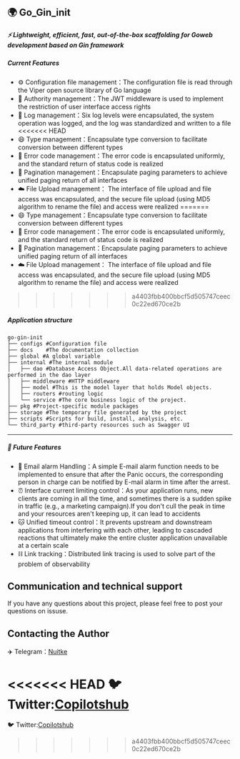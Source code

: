 ## 🌍 Go_Gin_init

##### ⚡️ Lightweight, efficient, fast, out-of-the-box scaffolding for Goweb development based on Gin framework

##### Current Features

- ⚙️ Configuration file management：The configuration file is read through the Viper open source library of Go language
- 🔐 Authority management：The JWT middleware is used to implement the restriction of user interface access rights
- 📒 Log management：Six log levels were encapsulated, the system operation was logged, and the log was standardized and written to a file
<<<<<<< HEAD
-  😄 Type management：Encapsulate type conversion to facilitate conversion between different types
-  🙅 Error code management：The error code is encapsulated uniformly, and the standard return of status code is realized
-  📁 Pagination management：Encapsulate paging parameters to achieve unified paging return of all interfaces
-  ☁️ File Upload management： The interface of file upload and file access was encapsulated, and the secure file upload (using MD5 algorithm to rename the file) and access were realized
=======
- 😄 Type management：Encapsulate type conversion to facilitate conversion between different types
- 🙅 Error code management：The error code is encapsulated uniformly, and the standard return of status code is realized
- 📁 Pagination management：Encapsulate paging parameters to achieve unified paging return of all interfaces
- ☁️ File Upload management： The interface of file upload and file access was encapsulated, and the secure file upload (using MD5 algorithm to rename the file) and access were realized
>>>>>>> a4403fbb400bbcf5d505747ceec0c22ed670ce2b

##### Application structure

```shell
go-gin-init
├── configs #Configuration file
├── docs	#The documentation collection
├── global #A global variable
├── internal #The internal module
│   ├── dao #Database Access Object.All data-related operations are performed in the dao layer
│   ├── middleware #HTTP middleware
│   ├── model #This is the model layer that holds Model objects.
│   ├── routers #routing logic
│   └── service #The core business logic of the project.
├── pkg #Project-specific module packages
├── storage #The temporary file generated by the project
├── scripts #Scripts for build, install, analysis, etc.
└── third_party #third-party resources such as Swagger UI
```



----

##### 🚗 Future Features

- 📧 Email alarm Handling：A simple E-mail alarm function needs to be implemented to ensure that after the Panic occurs, the corresponding person in charge can be notified by E-mail alarm in time after the arrest.
- ⏰ Interface current limiting control：As your application runs, new clients are coming in all the time, and sometimes there is a sudden spike in traffic (e.g., a marketing campaign).If you don't cull the peak in time and your resources aren't keeping up, it can lead to accidents
- 🐱 Unified timeout control：It prevents upstream and downstream applications from interfering with each other, leading to cascaded reactions that ultimately make the entire cluster application unavailable at a certain scale
- ⛓️ Link tracking：Distributed link tracing is used to solve part of the problem of observability

## Communication and technical support

If you have any questions about this project, please feel free to post your questions on issuse.

## Contacting the Author

✈️ Telegram：[Nuitke](https://t.me/nuitke)

<<<<<<< HEAD
🐦 Twitter:[Copilotshub](https://twitter.com/copilotshub)
=======
🐦 Twitter:[Copilotshub](https://twitter.com/copilotshub)
>>>>>>> a4403fbb400bbcf5d505747ceec0c22ed670ce2b
